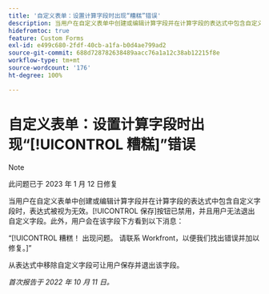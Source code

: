 ```yaml
---
title: '自定义表单：设置计算字段时出现“糟糕”错误'
description: 当用户在自定义表单中创建或编辑计算字段并在计算字段的表达式中包含自定义字段时，表达式被视为无效。‘保存’按钮已禁用，并且用户无法退出自定义字段。此外，用户会在该字段下方看到‘糟糕’消息。
hidefromtoc: true
feature: Custom Forms
exl-id: e499c680-2fdf-40cb-a1fa-b0d4ae799ad2
source-git-commit: 688d728782638489aacc76a1a12c38ab12215f8e
workflow-type: tm+mt
source-wordcount: '176'
ht-degree: 100%

---
```


# 自定义表单：设置计算字段时出现“[!UICONTROL 糟糕]”错误

<!--Requested: Do not delete without approval from Alex Beach-->

>[!NOTE]
>
>此问题已于 2023 年 1 月 12 日修复

当用户在自定义表单中创建或编辑计算字段并在计算字段的表达式中包含自定义字段时，表达式被视为无效。[!UICONTROL 保存]按钮已禁用，并且用户无法退出自定义字段。此外，用户会在该字段下方看到以下消息：

“[!UICONTROL 糟糕！ 出现问题。 请联系 Workfront，以便我们找出错误并加以修复。]”

从表达式中移除自定义字段可让用户保存并退出该字段。

_首次报告于 2022 年 10 月 11 日。_
